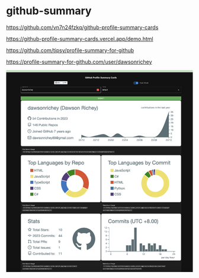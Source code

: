 # github-summary


https://github.com/vn7n24fzkq/github-profile-summary-cards

https://github-profile-summary-cards.vercel.app/demo.html



https://github.com/tipsy/profile-summary-for-github

https://profile-summary-for-github.com/user/dawsonrichey


![Example][img-url] 


[img-url]: https://raw.githubusercontent.com/dawsonrichey/github-summary/main/github-profile.png

